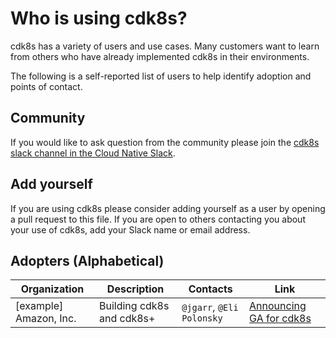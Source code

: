 # Who is using cdk8s?
cdk8s has a variety of users and use cases.
Many customers want to learn from others who have already implemented cdk8s in their environments.

The following is a self-reported list of users to help identify adoption and points of contact.

## Community
If you would like to ask question from the community please join the [cdk8s slack channel in the Cloud Native Slack](https://cloud-native.slack.com/archives/C02KCDACGTT).

## Add yourself
If you are using cdk8s please consider adding yourself as a user by opening a pull request to this file.
If you are open to others contacting you about your use of cdk8s, add your Slack name or email address.

## Adopters (Alphabetical)

| Organization | Description | Contacts | Link |
| --- | --- | --- | --- |
| [example] Amazon, Inc. | Building cdk8s and cdk8s+ | `@jgarr`, `@Eli Polonsky` | [Announcing GA for cdk8s](https://aws.amazon.com/blogs/containers/announcing-the-general-availability-of-cdk8s-and-support-for-go/) |
